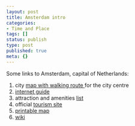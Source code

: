 ```yaml
---
layout: post
title: Amsterdam intro
categories:
- Time and Place
tags: []
status: publish
type: post
published: true
meta: {}
---
```

Some links to Amsterdam, capital of Netherlands:
<ol>
	<li>city <a href="http://www.hotels-holland.com/amsterdam-info/adam-7mapcity.htm">map with walking route </a>for the city centre</li>
	<li><a href="http://homepages.cwi.nl/~steven/amsterdam.html">internet guide</a></li>
	<li>attraction and amenities <a href="http://www.easytobook.com/en/amsterdam/">list</a></li>
	<li>official <a href="http://www.amsterdamtourist.nl/">tourism site</a></li>
	<li><a href="http://www.amsterdam.info/print/map/">printable map</a></li>
	<li><a href="http://en.wikipedia.org/wiki/Amsterdam">wiki</a></li>
</ol>
